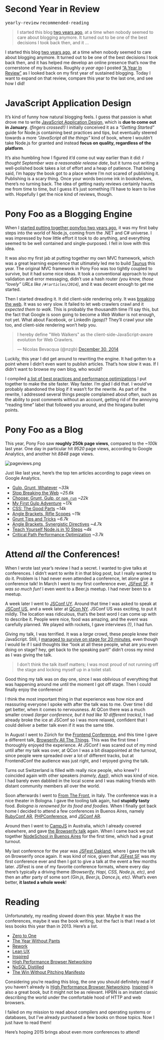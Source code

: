 <h1>Second Year in Review</h1>

<div><kbd>yearly-review</kbd> <kbd>recommended-reading</kbd></div>

<blockquote><p>I started this blog <a href="https://ponyfoo.com/articles/pony-foo-begins">two years ago</a>, at a time when nobody seemed to care about blogging anymore. It turned out to be one of the best decisions I took back then, and it &#x2026;</p></blockquote>

<div><p>I started this blog <a href="https://ponyfoo.com/articles/pony-foo-begins">two years ago</a>, at a time when nobody seemed to care about blogging anymore. It turned out to be one of the best decisions I took back then, and it has helped me develop an online presence that&#x2019;s now the cornerstone of my business. Roughly <em>a year ago</em> I posted <a href="https://ponyfoo.com/articles/a-year-in-review">&#x201C;A Year In Review&#x201D;</a> as I looked back on my first year of sustained blogging. Today I want to expand on that review, compare this year to the last one, and see how I did!</p></div>

<div></div>

<div><h1 id="javascript-application-design">JavaScript Application Design</h1> <p>It&#x2019;s kind of funny how natural blogging feels. I guess that passion is what drove me to write <a href="http://bevacqua.io/bf" target="_blank">JavaScript Application Design</a>, which is <strong>due to come out in January</strong>. <em>(fingers crossed!)</em> I initially conceived it as a <em>&#x201C;Getting Started&#x201D;</em> guide for Node.js containing best practices and tips, but eventually steered towards a more <em>&#x201C;JavaScript all the things&#x201D;</em> kind of book, where I wouldn&#x2019;t take Node.js for granted and instead <strong>focus on quality, regardless of the platform</strong>.</p> <p>It&#x2019;s also humbling how I figured it&#x2019;d come out way earlier than it did: <em>I thought September was a reasonable release date</em>, but it turns out writing a well-polished book takes a lot of effort and a heap of patience. That being said, I&#x2019;m happy the book got to a place where I&#x2019;m not scared of publishing it. Publishing is a scary thing. Once your words become ink in bookshelves, there&#x2019;s no turning back. The idea of getting nasty reviews certainly haunts me from time to time, but I guess it&#x2019;s just something I&#x2019;ll have to learn to live with. Hopefully I get the nice kind of reviews, though.</p></div>

<div><h1 id="pony-foo-as-a-blogging-engine">Pony Foo as a Blogging Engine</h1> <p>When I <a href="https://github.com/ponyfoo/ponyfoo/commit/774d3da4887dc9e776144f4287977a6ca172927e" target="_blank" aria-label="First commit to ponyfoo/ponyfoo on GitHub">started putting together ponyfoo two years ago</a>, it was my first baby steps into the world of Node.js, coming from the .NET and C# universe. I was impressed by how little effort it took to do anything, and everything seemed to be well contained and single-purposed. I fell in love with this idea.</p> <p>It was also my first jab at putting together my own MVC framework, which was a great learning experience that ultimately led me to build <a href="http://taunus.bevacqua.io/" target="_blank" aria-label="Taunus: Micro Isomorphic MVC Engine for Node.js">Taunus</a> this year. The original MVC framework in Pony Foo was too tightly coupled to survive, but it had some nice ideas. It took a conventional approach to input validation and error messaging, didn&#x2019;t use a hash router <em>(you know, those &#x201C;lovely&#x201D; URLs like <code class="md-code md-code-inline">/#!articles/2014</code>)</em>, and it was decent enough to get me started.</p> <p>Then I started dreading it. It did client-side rendering only. It was <a href="https://ponyfoo.com/articles/stop-breaking-the-web" aria-label="Stop Breaking the Web on Pony Foo">breaking the web</a>. It was so very slow. It failed to let web crawlers crawl and it <em>expected them to walk</em>. This is probably the thousandth time I&#x2019;ll say this, but the fact that Google is soon going to become a <em>Web Walker</em> is not enough, not yet. What about Facebook, or LinkedIn <em>(gasp)</em>? They&#x2019;ll crawl your site too, and client-side rendering won&#x2019;t help you.</p> <blockquote class="twitter-tweet"><p>I hereby define &quot;Web Walkers&quot; as the client-side-JavaScript-aware evolution for Web Crawlers.</p>&#x2014; Nicolas Bevacqua (@nzgb) <a href="https://twitter.com/nzgb/status/549938982197661696">December 30, 2014</a></blockquote> <p>Luckily, this year I did get around to rewriting the engine. It had gotten to a point where I didn&#x2019;t even want to publish articles. That&#x2019;s how slow it was. If I didn&#x2019;t want to browse my own blog, who would?</p> <p>I compiled <a href="https://ponyfoo.com/articles/critical-path-performance-optimization" aria-label="Critical Path Performance Optimization at Pony Foo">a list of best practices and performance optimizations</a> I put together to make the site faster. Way faster. I&#x2019;m glad I did that. I would&#x2019;ve probably abandoned the blog if it wasn&#x2019;t for the rewrite. As part of the rewrite, I addressed several things people complained about often, such as the ability to post comments without an account, getting rid of the annoying &#x201C;reading time&#x201D; label that followed you around, and the hiragana bullet points.</p> <h1 id="pony-foo-as-a-blog">Pony Foo as a Blog</h1> <p>This year, Pony Foo saw <strong>roughly 250k page views</strong>, compared to the <em>~100k</em> last year. One day in particular hit <em>9520</em> page views, according to Google Analytics, and another hit <em>8848</em> page views.</p> <p><img alt="pageviews.png" title="Screen Shot 2014-12-30 at 12.39.24.png" class="" src="https://i.imgur.com/bZHmLsl.png"></p> <p>Just like last year, here&#x2019;s the top ten articles according to page views on Google Analytics.</p> <ul> <li><a href="https://ponyfoo.com/articles/gulp-grunt-whatever">Gulp, Grunt, Whatever</a> <em>~33k</em></li> <li><a href="https://ponyfoo.com/articles/stop-breaking-the-web">Stop Breaking the Web</a> <em>~25.6k</em></li> <li><a href="https://ponyfoo.com/articles/choose-grunt-gulp-or-npm">Choose: Grunt, Gulp, or <code class="md-code md-code-inline">npm run</code></a> <em>~22k</em></li> <li><a href="https://ponyfoo.com/articles/my-first-gulp-adventure">My First Gulp Adventure</a> <em>~17k</em></li> <li><a href="https://ponyfoo.com/articles/css-the-good-parts">CSS: The Good Parts</a> <em>~14k</em></li> <li><a href="https://ponyfoo.com/articles/angle-brackets-rifle-scopes">Angle Brackets, Rifle Scopes</a> <em>~11k</em></li> <li><a href="https://ponyfoo.com/articles/grunt-tips-and-tricks">Grunt Tips and Tricks</a> <em>~6.7k</em></li> <li><a href="https://ponyfoo.com/articles/angle-brackets-synergistic-directives">Angle Brackets, Synergistic Directives</a> <em>~4.7k</em></li> <li><a href="https://ponyfoo.com/articles/teach-yourself-nodejs-in-10-steps">Teach Yourself Node.js in 10 Steps</a> <em>~4k</em></li> <li><a href="https://ponyfoo.com/articles/critical-path-performance-optimization">Critical Path Performance Optimization</a> <em>~3.7k</em></li> </ul> <h1 id="attend-all-the-conferences">Attend <em>all</em> the Conferences!</h1> <p>When I wrote last year&#x2019;s review I had a secret. I wanted to give talks at conferences. I didn&#x2019;t want to write it in that blog post, but I really wanted to do it. Problem is I had never even attended a conference, let alone give a conference talk! In March I went to my first conference ever, <a href="http://sf.jsfest.com/" target="_blank" aria-label="JSFest San Francisco March 2014">JSFest SF</a>. <em>It was so much fun!</em> I even went to a Beer.js meetup. I had never been to a meetup.</p> <p>A week later I went to <a href="http://jsconf.uy/" target="_blank" aria-label="JSConf Uruguay">JSConf UY</a>. Around that time I was asked to speak at <a href="http://2014.jsconf.us/" target="_blank" aria-label="JSConf US 2014">JSConf US</a>, and a week later at <a href="https://qconnewyork.com/ny2014/schedule-2014.html" target="_blank" aria-label="QCon NY 2014 Schedule">QCon NY</a>. JSConf US was exciting, to put it mildly. The location was ridiculous, that&#x2019;s the best word I can come up with to describe it. People were nice, food was amazing, and the event was carefully planned. We played with rockets, I gave interviews <em>(!)</em>, I had fun.</p> <p>Giving my talk, I was terrified. It was a <em>large</em> crowd, these people knew their JavaScript. Still, I <a href="https://www.youtube.com/watch?v=Y0DCZdAruvo" target="_blank" aria-label="Front End Ops Tooling">managed to survive on stage for 20 minutes</a>, even though I would lie if I said thoughts like &#x201C;look at all these people, what are you even doing on stage? hey, get back to the speaking part!&#x201D; didn&#x2019;t cross my mind as I was giving the talk.</p> <blockquote> <p>I don&#x2019;t think the talk itself matters; I was most proud of not running off the stage and locking myself up in a toilet stall.</p> </blockquote> <p>Good thing my talk was on day one, since I was oblivious of everything that was happening around me until the moment I got off stage. Then I could finally enjoy the conference!</p> <p>I think the most important thing in that experience was how nice and reassuring everyone I spoke with after the talk was to me. Over time I did get better, when it comes to nervousness. At QCon there was a much smaller crowd <em>(larger conference, but it had like 10 different tracks)</em>, I had already broke the ice at JSConf so I was more relaxed, confident that I could deliver a better talk even if it was the same title.</p> <p>In August I went to Z&#xFC;rich for the <a href="http://2014.frontendconf.ch/en/" target="_blank" aria-label="Frontend Conference Z&#xFC;rich">Frontend Conference</a>, and this time I gave a different talk, <a href="https://www.youtube.com/watch?v=uZ_1_fddWns" target="_blank" aria-label="Browserify All The Things">Browserify All The Things</a>. This was the first time I thoroughly enjoyed the experience. At JSConf I was scared out of my mind until after my talk was over, at QCon I was a bit disappointed at the turnout, since people were spreaded over a lot of different tracks, but at FrontendConf the audience was just right, and I enjoyed giving the talk.</p> <p>Turns out Switzerland is filled with really nice people, who knew? I coincided again with other speakers <em>(namely, <a href="http://twitter.com/rauschma" target="_blank" aria-label="Axel Rauschmayer on Twitter">Axel</a>)</em>, which was kind of nice. I had barely even dabbled in the local scene and I was making friends with distant community members all over the world.</p> <p>Soon afterwards I went to <a href="http://2014.fromthefront.it/" target="_blank" aria-label="From The Front 2014">From The Front</a>, in Italy. The conference was in a nice theater in Bologna. I gave the tooling talk again, had <strong>stupidly tasty</strong> food. <em>Bologna is renowned for its food and foodies.</em> When I finally got back home I decided to attend a few conferences in Buenos Aires, namely <a href="http://rubyconfargentina.org/index_en.html" target="_blank">RubyConf AR</a>, <a href="http://2014.phpconference.com.ar/" target="_blank">PHPConference</a>, and <a href="https://www.jsconfar.com/" target="_blank">JSConf AR</a>.</p> <p>Around then I went to <a href="http://campjs.com/" target="_blank">CampJS</a> in Australia, which I already covered elsewhere, and gave <a href="https://www.youtube.com/watch?v=uZ_1_fddWns" target="_blank" aria-label="Browserify All The Things">the Browserify talk</a> again. When I came back we put together <a href="http://nodeschool.io/buenosaires/" target="_blank" aria-label="NodeSchool BA website">NodeSchool in Buenos Aires</a> for the first time, which had a great turnout.</p> <p>My last conference for the year was <a href="http://oakland.jsfest.com/" target="_blank" aria-label="JSFest Oakland">JSFest Oakland</a>, where I gave the talk on Browserify once again. It was kind of nice, given that <a href="http://sf.jsfest.com/" target="_blank" aria-label="JSFest San Francisco March 2014">JSFest SF</a> was my first conference ever and then I got to give a talk at the event a few months later. JSFest is one of my favorite conference formats, where every day there&#x2019;s typically a driving theme <em>(Browserify, Hapi, CSS, Node.js, etc)</em>, and then an after party of some sort <em>(Gin.js, Beer.js, Dance.js, etc)</em>. What&#x2019;s even better, <strong>it lasted a whole week</strong>!</p> <h1 id="reading">Reading</h1> <p>Unfortunately, my reading slowed down this year. Maybe it was the conferences, maybe it was the book writing, but the fact is that I read a lot less books this year than in 2013. Here&#x2019;s a list.</p> <ul> <li><a href="http://www.amazon.com/Zero-One-Notes-Startups-Future/dp/0804139296" target="_blank">Zero to One</a></li> <li><a href="http://www.amazon.com/Year-Without-Pants-WordPress-com-Future/dp/1118660633" target="_blank">The Year Without Pants</a></li> <li><a href="http://www.amazon.com/Rework-Jason-Fried/dp/0307463745" target="_blank">Rework</a></li> <li><a href="http://www.amazon.com/Lean-UX-Applying-Principles-Experience/dp/1449311652" target="_blank">Lean UX</a></li> <li><a href="http://www.amazon.com/Inspired-Create-Products-Customers-Love/dp/0981690408" target="_blank">Inspired</a></li> <li><a href="http://www.amazon.com/High-Performance-Browser-Networking-performance/dp/1449344763" target="_blank">High Performance Browser Networking</a></li> <li><a href="http://www.amazon.com/NoSQL-Distilled-Emerging-Polyglot-Persistence/dp/0321826620" target="_blank">NoSQL Distilled</a></li> <li><a href="http://www.amazon.com/Win-Without-Pitching-Manifesto/dp/1605440043" target="_blank">The Win Without Pitching Manifesto</a></li> </ul> <p>Considering you&#x2019;re reading this blog, the one you should definitely read if you haven&#x2019;t already is <a href="http://www.amazon.com/High-Performance-Browser-Networking-performance/dp/1449344763" target="_blank">High Performance Browser Networking</a>. <a href="http://www.amazon.com/Inspired-Create-Products-Customers-Love/dp/0981690408" target="_blank">Inspired</a> is also a great book, but it might not be as relevant. HPBN is an instant classic describing the world under the comfortable hood of HTTP and web browsers.</p> <p>I failed on my mission to read about compilers and operating systems or databases, but I&#x2019;ve already purchased a few books on those topics. Now I just have to read them!</p> <p>Here&#x2019;s hoping 2015 brings about even more conferences to attend!</p></div>
